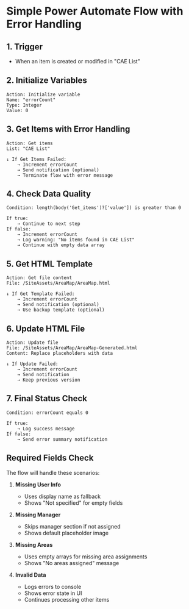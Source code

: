 # Simple Power Automate Flow with Error Handling

## 1. Trigger
- When an item is created or modified in "CAE List"

## 2. Initialize Variables
```
Action: Initialize variable
Name: "errorCount"
Type: Integer
Value: 0
```

## 3. Get Items with Error Handling
```
Action: Get items
List: "CAE List"

↓ If Get Items Failed:
    → Increment errorCount
    → Send notification (optional)
    → Terminate flow with error message
```

## 4. Check Data Quality
```
Condition: length(body('Get_items')?['value']) is greater than 0

If true:
    → Continue to next step
If false:
    → Increment errorCount
    → Log warning: "No items found in CAE List"
    → Continue with empty data array
```

## 5. Get HTML Template
```
Action: Get file content
File: /SiteAssets/AreaMap/AreaMap.html

↓ If Get Template Failed:
    → Increment errorCount
    → Send notification (optional)
    → Use backup template (optional)
```

## 6. Update HTML File
```
Action: Update file
File: /SiteAssets/AreaMap/AreaMap-Generated.html
Content: Replace placeholders with data

↓ If Update Failed:
    → Increment errorCount
    → Send notification
    → Keep previous version
```

## 7. Final Status Check
```
Condition: errorCount equals 0

If true:
    → Log success message
If false:
    → Send error summary notification
```

## Required Fields Check
The flow will handle these scenarios:

1. **Missing User Info**
   - Uses display name as fallback
   - Shows "Not specified" for empty fields

2. **Missing Manager**
   - Skips manager section if not assigned
   - Shows default placeholder image

3. **Missing Areas**
   - Uses empty arrays for missing area assignments
   - Shows "No areas assigned" message

4. **Invalid Data**
   - Logs errors to console
   - Shows error state in UI
   - Continues processing other items
